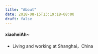 ```yaml
---
title: "About"
date: 2018-08-15T13:19:18+08:00
draft: false
---
```


#### xiaoheiAh~

* Living and working at Shanghai，China



